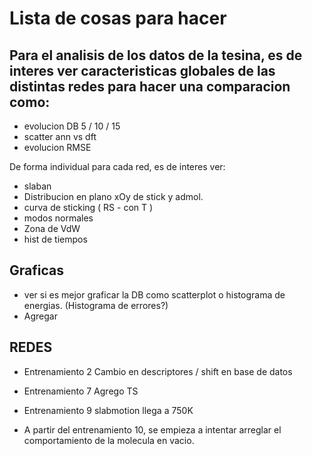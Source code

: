 # Lista de cosas para hacer 

## Para el analisis de los datos de la tesina, es de interes ver caracteristicas globales de las distintas redes para hacer una comparacion como:

- evolucion DB 5 / 10 / 15
- scatter ann vs dft
- evolucion RMSE

De forma individual para cada red, es de interes ver:

- slaban
- Distribucion en plano xOy de stick y admol.
- curva de sticking ( RS - con T )
- modos normales
- Zona de VdW
- hist de tiempos

## Graficas

- ver si es mejor graficar la DB como scatterplot o histograma de energias. (Histograma de errores?)
- Agregar 


## REDES

- Entrenamiento 2
    Cambio en descriptores / shift en base de datos

- Entrenamiento 7
    Agrego TS

- Entrenamiento 9
    slabmotion llega a 750K

- A partir del entrenamiento 10, se empieza a intentar arreglar el comportamiento de la molecula en vacio.